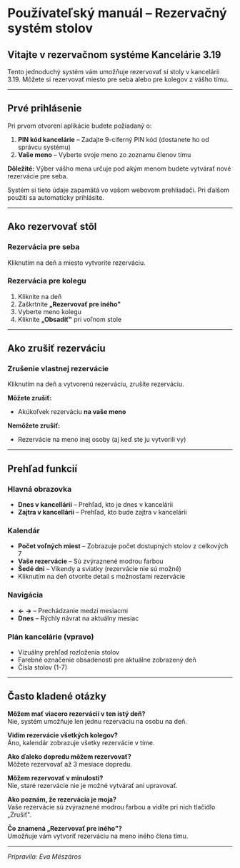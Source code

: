 # Používateľský manuál – Rezervačný systém stolov

## Vitajte v rezervačnom systéme Kancelárie 3.19

Tento jednoduchý systém vám umožňuje rezervovať si stoly v kancelárii 3.19. Môžete si rezervovať miesto pre seba alebo pre kolegov z vášho tímu.

---

## Prvé prihlásenie

Pri prvom otvorení aplikácie budete požiadaný o:

1. **PIN kód kancelárie** – Zadajte 9-ciferný PIN kód (dostanete ho od správcu systému)
2. **Vaše meno** – Vyberte svoje meno zo zoznamu členov tímu

**Dôležité:** Výber vášho mena určuje pod akým menom budete vytvárať nové rezervácie pre seba.

Systém si tieto údaje zapamätá vo vašom webovom prehliadači. Pri ďalšom použití sa automaticky prihlásíte.

---

## Ako rezervovať stôl

### Rezervácia pre seba

Kliknutím na deň a miesto vytvoríte rezerváciu.

### Rezervácia pre kolegu

1. Kliknite na deň
2. Zaškrtnite **„Rezervovať pre iného"**
3. Vyberte meno kolegu
4. Kliknite **„Obsadiť"** pri voľnom stole

---

## Ako zrušiť rezerváciu

### Zrušenie vlastnej rezervácie

Kliknutím na deň a vytvorenú rezerváciu, zrušíte rezerváciu.

**Môžete zrušiť:**
- Akúkoľvek rezerváciu **na vaše meno**

**Nemôžete zrušiť:**
- Rezervácie na meno inej osoby (aj keď ste ju vytvorili vy)

---

## Prehľad funkcií

### Hlavná obrazovka

- **Dnes v kancellárii** – Prehľad, kto je dnes v kancelárii
- **Zajtra v kancellárii** – Prehľad, kto bude zajtra v kancelárii

### Kalendár

- **Počet voľných miest** – Zobrazuje počet dostupných stolov z celkových 7
- **Vaše rezervácie** – Sú zvýraznené modrou farbou
- **Šedé dni** – Víkendy a sviatky (rezervácie nie sú možné)
- Kliknutím na deň otvoríte detail s možnosťami rezervácie

### Navigácia
- **← →** – Prechádzanie medzi mesiacmi
- **Dnes** – Rýchly návrat na aktuálny mesiac

### Plán kancelárie (vpravo)
- Vizuálny prehľad rozloženia stolov
- Farebné označenie obsadenosti pre aktuálne zobrazený deň
- Čísla stolov (1-7)

---

## Často kladené otázky

**Môžem mať viacero rezervácií v ten istý deň?**  
Nie, systém umožňuje len jednu rezerváciu na osobu na deň.

**Vidím rezervácie všetkých kolegov?**  
Áno, kalendár zobrazuje všetky rezervácie v tíme.

**Ako ďaleko dopredu môžem rezervovať?**  
Môžete rezervovať až 3 mesiace dopredu.

**Môžem rezervovať v minulosti?**  
Nie, staré rezervácie nie je možné vytvárať ani upravovať.

**Ako poznám, že rezervácia je moja?**  
Vaše rezervácie sú zvýraznené modrou farbou a vidíte pri nich tlačidlo „Zrušiť".

**Čo znamená „Rezervovať pre iného"?**  
Umožňuje vám vytvoriť rezerváciu na meno iného člena tímu.

---
*Pripravila: Eva Mészáros*
